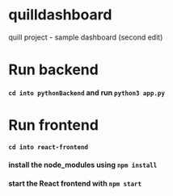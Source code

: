 # quilldashboard
quill project - sample dashboard (second edit)


# Run backend

#### `cd into pythonBackend` and run `python3 app.py`


# Run frontend

#### `cd into react-frontend` 

#### install the node_modules using `npm install`

#### start the React frontend with `npm start`

